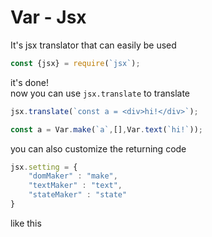 # Var - Jsx
It's jsx translator that can easily be used
```js
const {jsx} = require(`jsx`);
```
it's done!\
now you can use `jsx.translate` to translate
```js
jsx.translate(`const a = <div>hi!</div>`);
```
```js
const a = Var.make(`a`,[],Var.text(`hi!`));
```
you can also customize the returning code
```js
jsx.setting = {
    "domMaker" : "make",
    "textMaker" : "text",
    "stateMaker" : "state"
}
```
like this